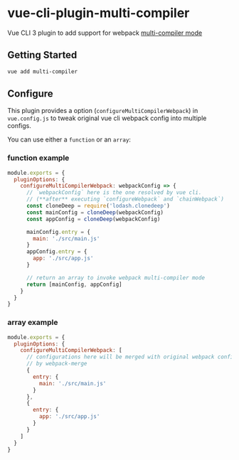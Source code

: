 # vue-cli-plugin-multi-compiler

Vue CLI 3 plugin to add support for webpack [multi-compiler mode](https://github.com/webpack/webpack/tree/master/examples/multi-compiler)

## Getting Started

```sh
vue add multi-compiler
```

## Configure

This plugin provides a option (`configureMultiCompilerWebpack`) in `vue.config.js` to tweak original vue cli webpack config into multiple configs.

You can use either a `function` or an `array`:

### function example

```js
module.exports = {
  pluginOptions: {
    configureMultiCompilerWebpack: webpackConfig => {
      // `webpackConfig` here is the one resolved by vue cli.
      // (**after** executing `configureWebpack` and `chainWebpack`)
      const cloneDeep = require('lodash.clonedeep')
      const mainConfig = cloneDeep(webpackConfig)
      const appConfig = cloneDeep(webpackConfig)

      mainConfig.entry = {
        main: './src/main.js'
      }
      appConfig.entry = {
        app: './src/app.js'
      }

      // return an array to invoke webpack multi-compiler mode
      return [mainConfig, appConfig]
    }
  }
}
```

### array example

```js
module.exports = {
  pluginOptions: {
    configureMultiCompilerWebpack: [
      // configurations here will be merged with original webpack config
      // by webpack-merge
      {
        entry: {
          main: './src/main.js'
        }
      },
      {
        entry: {
          app: './src/app.js'
        }
      }
    ]
  }
}
```
